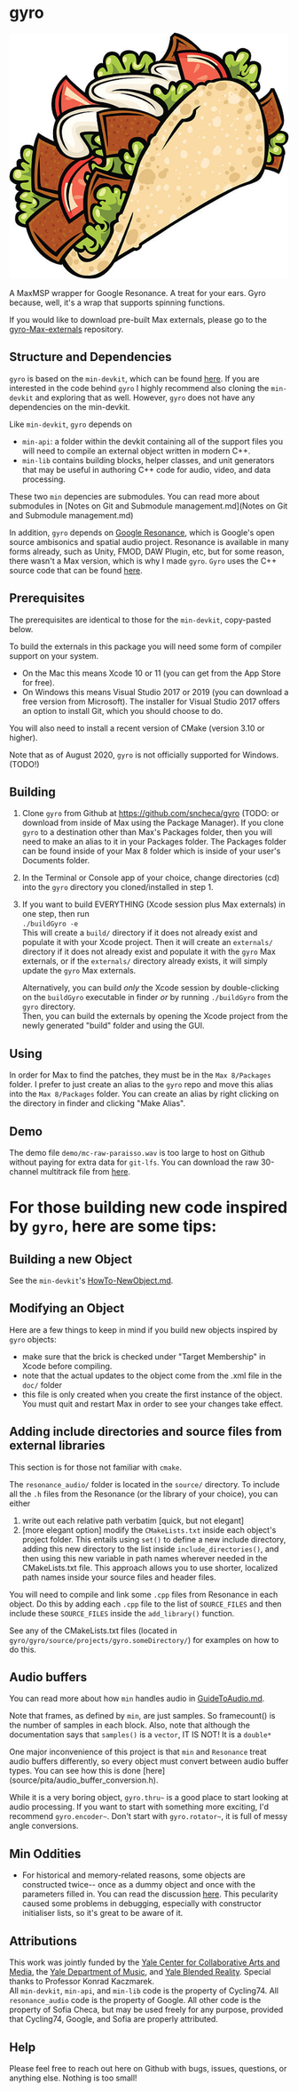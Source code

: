 # gyro

![](gyro_logo.jpg)

A MaxMSP wrapper for Google Resonance. A treat for your ears. Gyro because, well, it's a wrap that supports spinning functions. 

If you would like to download pre-built Max externals, please go to the [gyro-Max-externals](https://github.com/sncheca/gyro-Max-externals/releases/tag/v0.1.0) repository.

## Structure and Dependencies
`gyro` is based on the `min-devkit`, which can be found [here](https://github.com/Cycling74/min-devkit). If you are interested in the code behind `gyro` I highly recommend also cloning the `min-devkit` and exploring that as well. However, `gyro` does not have any dependencies on the min-devkit. 

Like `min-devkit`, `gyro` depends on  

* `min-api`: a folder within the devkit containing all of the support files you will need to compile an external object written in modern C++.
*  `min-lib` contains building blocks, helper classes, and unit generators that may be useful in authoring C++ code for audio, video, and data processing.

These two `min` depencies are submodules. You can read more about submodules in [Notes on Git and Submodule management.md](Notes on Git and Submodule management.md)

In addition, `gyro` depends on [Google Resonance](https://resonance-audio.github.io/resonance-audio/), which is Google's open source ambisonics and spatial audio project. Resonance is available in many forms already, such as Unity, FMOD, DAW Plugin, etc, but for some reason, there wasn't a Max version, which is why I made `gyro`. `Gyro` uses the C++ source code that can be found [here](https://github.com/resonance-audio/resonance-audio). 

## Prerequisites

The prerequisites are identical to those for the `min-devkit`, copy-pasted below. 

To build the externals in this package you will need some form of compiler support on your system.

* On the Mac this means Xcode 10 or 11 (you can get from the App Store for free).
* On Windows this means Visual Studio 2017 or 2019 (you can download a free version from Microsoft). The installer for Visual Studio 2017 offers an option to install Git, which you should choose to do.  

You will also need to install a recent version of CMake (version 3.10 or higher).

Note that as of August 2020, `gyro` is not officially supported for Windows. (TODO!)

## Building
1. Clone `gyro` from Github at https://github.com/sncheca/gyro (TODO: or download from inside of Max using the Package Manager). If you clone `gyro` to a destination other than Max's Packages folder, then you will need to make an alias to it in your Packages folder. The Packages folder can be found inside of your Max 8 folder which is inside of your user's Documents folder.
2. In the Terminal or Console app of your choice, change directories (cd) into the `gyro` directory you cloned/installed in step 1. 
3. If you want to build EVERYTHING (Xcode session plus Max externals) in one step, then run  
`./buildGyro -e`  
This will create a `build/` directory if it does not already exist and populate it with your Xcode project. Then it will create an `externals/` directory if it does not already exist and populate it with the `gyro` Max externals, or if the `externals/` directory already exists, it will simply update the `gyro` Max externals.  

	Alternatively, you can build _only_ the Xcode session by double-clicking on the `buildGyro` executable in finder _or_ by running 
`./buildGyro` from the `gyro` directory.  
Then, you can build the externals by opening the Xcode project from the newly generated "build" folder and using the GUI.

## Using
In order for Max to find the patches, they must be in the `Max 8/Packages` folder.
I prefer to just create an alias to the `gyro` repo and move this alias into the `Max 8/Packages` folder. You can create an alias by right clicking on the directory in finder and clicking "Make Alias".

## Demo
The demo file `demo/mc-raw-paraisso.wav` is too large to host on Github without paying for extra data for `git-lfs`. You can download the raw 30-channel multitrack file from [here](https://yalmust.yale.edu/gyro).

# For those building new code inspired by `gyro`, here are some tips:

## Building a new Object
See the `min-devkit`'s [HowTo-NewObject.md](https://github.com/Cycling74/min-devkit/blob/master/HowTo-NewObject.md).
 
## Modifying an Object
Here are a few things to keep in mind if you build new objects inspired by `gyro` objects:

- make sure that the brick is checked under "Target Membership" in Xcode before compiling. 
- note that the actual updates to the object come from the .xml file in the `doc/` folder
- this file is only created when you create the first instance of the object. You must quit and restart Max in order to see your changes take effect. 


## Adding include directories and source files from external libraries
This section is for those not familiar with `cmake`.  

The `resonance_audio/` folder is located in the `source/` directory. To include all the `.h` files from the Resonance (or the library of your choice), you can either  
1. write out each relative path verbatim [quick, but not elegant]  
2. [more elegant option] modify the `CMakeLists.txt` inside each object's project folder. This entails using `set()` to define a new include directory, adding this new directory to the list inside `include_directories()`, and then using this new variable in path names wherever needed in the CMakeLists.txt file. This approach allows you to use shorter, localized path names inside your source files and header files. 

You will need to compile and link some `.cpp` files from Resonance in each object. Do this by adding each `.cpp` file to the list of `SOURCE_FILES` and then include these `SOURCE_FILES` inside the `add_library()` function.  

See any of the CMakeLists.txt files (located in `gyro/gyro/source/projects/gyro.someDirectory/`) for examples on how to do this. 

## Audio buffers
You can read more about how `min` handles audio in [GuideToAudio.md](source/min-api/doc/GuideToAudio.md).

Note that frames, as defined by `min`, are just samples. So framecount() is the number of samples in each block. 
Also, note that although the documentation says that `samples()` is a `vector`, IT IS NOT! It is a `double*`

One major inconvenience of this project is that `min` and `Resonance` treat audio buffers differently, so every object must convert between audio buffer types. You can see how this is done [here] (source/pita/audio_buffer_conversion.h).

While it is a very boring object, `gyro.thru~` is a good place to start looking at audio processing. If you want to start with something more exciting, I'd recommend `gyro.encoder~`. Don't start with `gyro.rotator~`, it is full of messy angle conversions. 

## Min Oddities
- For historical and memory-related reasons, some objects are constructed twice-- once as a dummy object and once with the parameters filled in. You can read the discussion [here](https://github.com/Cycling74/min-devkit/issues/106). This pecularity caused some problems in debugging, especially with constructor initialiser lists, so it's great to be aware of it.  


## Attributions
This work was jointly funded by the [Yale Center for Collaborative Arts and Media](https://ccam.yale.edu/), the [Yale Department of Music](https://yalemusic.yale.edu/), and [Yale Blended Reality](https://blendedreality.yale.edu/). Special thanks to Professor Konrad Kaczmarek.  
All `min-devkit`, `min-api`, and `min-lib` code is the property of Cycling74. All `resonance_audio` code is the property of Google. All other code is the property of Sofia Checa, but may be used freely for any purpose, provided that Cycling74, Google, and Sofia are properly attributed. 

## Help
Please feel free to reach out here on Github with bugs, issues, questions, or anything else. Nothing is too small!
